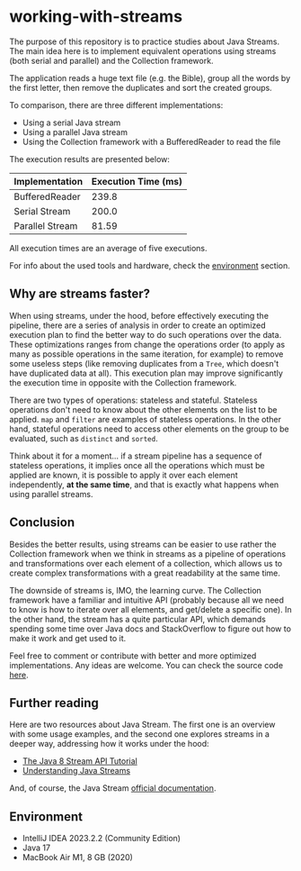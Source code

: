 # working-with-streams

The purpose of this repository is to practice studies about Java Streams. The main idea here is to implement equivalent operations using streams (both serial and parallel) and the Collection framework.

The application reads a huge text file (e.g. the Bible), group all the words by the first letter, then remove the duplicates and sort the created groups.

To comparison, there are three different implementations:

 - Using a serial Java stream
 - Using a parallel Java stream
 - Using the Collection framework with a BufferedReader to read the file

The execution results are presented below:

| Implementation  | Execution Time (ms) |
|-----------------|---------------------|
| BufferedReader  | 239.8               |
| Serial Stream   | 200.0               |
| Parallel Stream | 81.59               |

All execution times are an average of five executions.

For info about the used tools and hardware, check the [environment](#environment) section.

## Why are streams faster?

When using streams, under the hood, before effectively executing the pipeline, there are a series of analysis in order to create an optimized execution plan to find the better way to do such operations over the data. These optimizations ranges from change the operations order (to apply as many as possible operations in the same iteration, for example) to remove some useless steps (like removing duplicates from a `Tree`, which doesn't have duplicated data at all). This execution plan may improve significantly the execution time in opposite with the Collection framework.

There are two types of operations: stateless and stateful. Stateless operations don't need to know about the other elements on the list to be applied. `map` and `filter` are examples of stateless operations. In the other hand, stateful operations need to access other elements on the group to be evaluated, such as `distinct` and `sorted`.

Think about it for a moment... if a stream pipeline has a sequence of stateless operations, it implies once all the operations which must be applied are known, it is possible to apply it over each element independently, **at the same time**, and that is exactly what happens when using parallel streams.

## Conclusion

Besides the better results, using streams can be easier to use rather the Collection framework when we think in streams as a pipeline of operations and transformations over each element of a collection, which allows us to create complex transformations with a great readability at the same time. 

The downside of streams is, IMO, the learning curve. The Collection framework have a familiar and intuitive API (probably because all we need to know is how to iterate over all elements, and get/delete a specific one). In the other hand, the stream has a quite particular API, which demands spending some time over Java docs and StackOverflow to figure out how to make it work and get used to it.

Feel free to comment or contribute with better and more optimized implementations. Any ideas are welcome. You can check the source code [here](./src/main/java/com/mpedroni/streams/WorkingWithStreams.java).

## Further reading

Here are two resources about Java Stream. The first one is an overview with some usage examples, and the second one explores streams in a deeper way, addressing how it works under the hood:

- [The Java 8 Stream API Tutorial](https://www.baeldung.com/java-8-streams)
- [Understanding Java Streams](https://theboreddev.com/understanding-java-streams/)

And, of course, the Java Stream [official documentation](https://docs.oracle.com/en/java/javase/17/docs/api/java.base/java/util/stream/Stream.html).

## Environment

- IntelliJ IDEA 2023.2.2 (Community Edition)
- Java 17
- MacBook Air M1, 8 GB (2020)  
